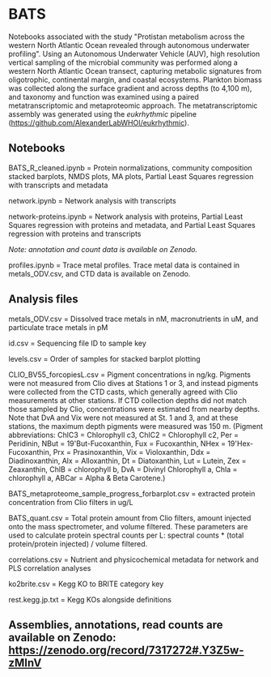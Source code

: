 # BATS
Notebooks associated with the study "Protistan metabolism across the western North Atlantic Ocean revealed through autonomous underwater profiling". Using an Autonomous Underwater Vehicle (AUV), high resolution vertical sampling of the microbial community was performed along a western North Atlantic Ocean transect, capturing metabolic signatures from oligotrophic, continental margin, and coastal ecosystems. Plankton biomass was collected along the surface gradient and across depths (to 4,100 m), and taxonomy and function was examined using a paired metatranscriptomic and metaproteomic approach. The metatranscriptomic assembly was generated using the <i>eukrhythmic</i> pipeline (https://github.com/AlexanderLabWHOI/eukrhythmic).

## Notebooks
BATS_R_cleaned.ipynb = Protein normalizations, community composition stacked barplots, NMDS plots, MA plots, Partial Least Squares regression with transcripts and metadata

network.ipynb = Network analysis with transcripts

network-proteins.ipynb = Network analysis with proteins, Partial Least Squares regression with proteins and metadata, and Partial Least Squares regression with 
proteins and transcripts

<i>Note: annotation and count data is available on Zenodo.</i>

profiles.ipynb = Trace metal profiles. Trace metal data is contained in metals_ODV.csv, and CTD data is available on Zenodo.

## Analysis files
metals_ODV.csv = Dissolved trace metals in nM, macronutrients in uM, and particulate trace metals in pM

id.csv = Sequencing file ID to sample key

levels.csv = Order of samples for stacked barplot plotting

CLIO_BV55_forcopiesL.csv = Pigment concentrations in ng/kg. Pigments were not measured from Clio dives at Stations 1 or 3, and instead pigments were collected from the CTD casts, which generally agreed with Clio measurements at other stations. If CTD collection depths did not match those sampled by Clio, concentrations were estimated from nearby depths. Note that DvA and Vix were not measured at St. 1 and 3, and at these stations, the maximum depth pigments were measured was 150 m. (Pigment abbreviations: ChlC3 = Chlorophyll c3, ChlC2 = Chlorophyll c2, Per = Peridinin, NBut = 19'But-Fucoxanthin, Fux = Fucoxanthin, NHex = 19'Hex-Fucoxanthin, Prx = Prasinoxanthin, Vix = Violoxanthin, Ddx = Diadinoxanthin, Alx = Alloxanthin, Dt = Diatoxanthin, Lut = Lutein, Zex = Zeaxanthin, ChlB = chlorophyll b, DvA = Divinyl Chlorophyll a, Chla = chlorophyll a, ABCar = Alpha & Beta Carotene.)

BATS_metaproteome_sample_progress_forbarplot.csv = extracted protein concentration from Clio filters in ug/L

BATS_quant.csv = Total protein amount from Clio filters, amount injected onto the mass spectrometer, and volume filtered. These parameters are used to calculate protein spectral counts per L: spectral counts * (total protein/protein injected) / volume filtered.

correlations.csv = Nutrient and physicochemical metadata for network and PLS correlation analyses

ko2brite.csv = Kegg KO to BRITE category key

rest.kegg.jp.txt = Kegg KOs alongside definitions

## Assemblies, annotations, read counts are available on Zenodo: https://zenodo.org/record/7317272#.Y3Z5w-zMInV

